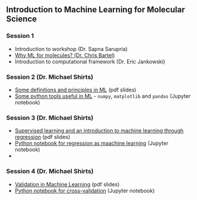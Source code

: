 ## Introduction to Machine Learning for Molecular Science

### Session 1
* Introduction to workshop (Dr. Sapna Sarupria)
* [Why ML for molecules? (Dr. Chris Bartel)](230710_bartel_ML-intro_after.pdf)
* Introduction to computational framework (Dr. Eric Jankowski)

### Session 2 (Dr. Michael Shirts)
* [Some definitions and principles in ML](Session2_Definitions.pdf) (pdf slides)
* [Some python tools useful in ML](Some_Python_Tools.ipynb) - `numpy`, `matplotlib` and `pandas` (Jupyter notebook)

### Session 3 (Dr. Michael Shirts)
* [Supervised learning and an introduction to machine learning through regression](Session3_4_Regression.pdf) (pdf slides)
* [Python notebook for regression as maachine learning](Regression_As_ML.ipynb) (Jupyter notebook)
* 
### Session 4 (Dr. Michael Shirts)
* [Validation in Machine Learning](Session4_Validation.pdf) (pdf slides)
* [Python notebook for cross-validation](Validation.ipynb) (Jupyter notebook)
